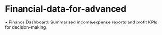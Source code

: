 # Financial-data-for-advanced
•	Finance Dashboard: Summarized income/expense reports and profit KPIs for decision-making.
